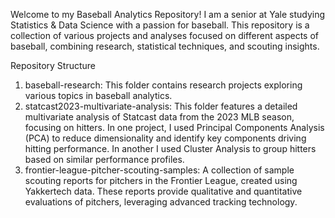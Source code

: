 Welcome to my Baseball Analytics Repository! I am a senior at Yale studying Statistics & Data Science with a passion for baseball. This repository is a collection of various projects and analyses focused on different aspects of baseball, combining research, statistical techniques, and scouting insights.

Repository Structure
1. baseball-research: This folder contains research projects exploring various topics in baseball analytics. 
2. statcast2023-multivariate-analysis: This folder features a detailed multivariate analysis of Statcast data from the 2023 MLB season, focusing on hitters. In one project, I used Principal Components Analysis (PCA) to reduce dimensionality and identify key components driving hitting performance. In another I used  Cluster Analysis to group hitters based on similar performance profiles.
3. frontier-league-pitcher-scouting-samples: A collection of sample scouting reports for pitchers in the Frontier League, created using Yakkertech data. These reports provide qualitative and quantitative evaluations of pitchers, leveraging advanced tracking technology.
